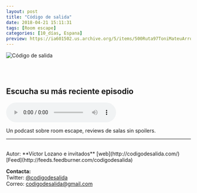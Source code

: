 ```yaml
---
layout: post
title: "Código de salida"
date: 2018-04-21 15:11:31
tags: [Room escape]
categories: [10_días, Espana]
preview: https://ia601502.us.archive.org/5/items/500Ruta97ToniMateuArrom/300-Codigo-VictorLozano.jpg
---
```


![Código de salida](https://ia601502.us.archive.org/5/items/500Ruta97ToniMateuArrom/500-Codigo-VictorLozano.jpg)

<br/>
<br/>

## Escucha su más reciente episodio

<!--reproductor-feed=http://feeds.feedburner.com/codigodesalida-->
<!--reproductor-start-->
<audio id="audio" preload="auto" controls="" src="http://www.ivoox.com/whitechapel-room_mf_27187375_feed_1.mp3"></audio>
<!--reproductor-end-->

Un podcast sobre room escape, reviews de salas sin spoilers.  

_ _ _
<br>
Autor: **Víctor Lozano e invitados**  
[web](http://codigodesalida.com/)  
[Feed](http://feeds.feedburner.com/codigodesalida)  



**Contacta:**  
Twitter: [@codigodesalida](https://twitter.com/codigodesalida)  
Correo: [codigodesalida@gmail.com](mailto:codigodesalida@gmail.com)  
